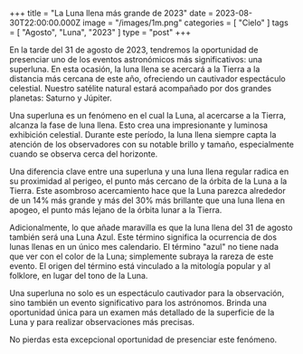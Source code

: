+++
title = "La Luna llena más grande de 2023"
date = 2023-08-30T22:00:00.000Z
image = "/images/1m.png"
categories = [ "Cielo" ]
tags = [ "Agosto", "Luna", "2023" ]
type = "post"
+++

En la tarde del 31 de agosto de 2023, tendremos la oportunidad de presenciar uno de los eventos astronómicos más significativos: una superluna. En esta ocasión, la luna llena se acercará a la Tierra a la distancia más cercana de este año, ofreciendo un cautivador espectáculo celestial. Nuestro satélite natural estará acompañado por dos grandes planetas: Saturno y Júpiter.

Una superluna es un fenómeno en el cual la Luna, al acercarse a la Tierra, alcanza la fase de luna llena. Esto crea una impresionante y luminosa exhibición celestial. Durante este período, la luna llena siempre capta la atención de los observadores con su notable brillo y tamaño, especialmente cuando se observa cerca del horizonte.

Una diferencia clave entre una superluna y una luna llena regular radica en su proximidad al perigeo, el punto más cercano de la órbita de la Luna a la Tierra. Este asombroso acercamiento hace que la Luna parezca alrededor de un 14% más grande y más del 30% más brillante que una luna llena en apogeo, el punto más lejano de la órbita lunar a la Tierra.

Adicionalmente, lo que añade maravilla es que la luna llena del 31 de agosto también será una Luna Azul. Este término significa la ocurrencia de dos lunas llenas en un único mes calendario. El término "azul" no tiene nada que ver con el color de la Luna; simplemente subraya la rareza de este evento. El origen del término está vinculado a la mitología popular y al folklore, en lugar del tono de la Luna.

Una superluna no solo es un espectáculo cautivador para la observación, sino también un evento significativo para los astrónomos. Brinda una oportunidad única para un examen más detallado de la superficie de la Luna y para realizar observaciones más precisas.

No pierdas esta excepcional oportunidad de presenciar este fenómeno.

